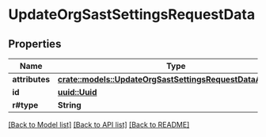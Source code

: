 # UpdateOrgSastSettingsRequestData

## Properties

Name | Type | Description | Notes
------------ | ------------- | ------------- | -------------
**attributes** | [**crate::models::UpdateOrgSastSettingsRequestDataAttributes**](updateOrgSastSettings_request_data_attributes.md) |  | 
**id** | [**uuid::Uuid**](uuid::Uuid.md) |  | 
**r#type** | **String** |  | 

[[Back to Model list]](../README.md#documentation-for-models) [[Back to API list]](../README.md#documentation-for-api-endpoints) [[Back to README]](../README.md)


